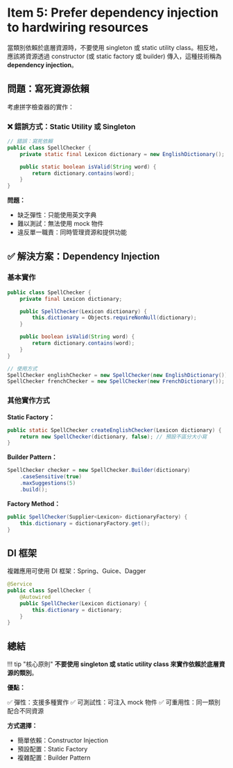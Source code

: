 # Item 5: Prefer dependency injection to hardwiring resources

當類別依賴於底層資源時，不要使用 singleton 或 static utility class。相反地，應該將資源透過 constructor (或 static factory 或 builder) 傳入，這種技術稱為 **dependency injection**。

## 問題：寫死資源依賴

考慮拼字檢查器的實作：

### ❌ 錯誤方式：Static Utility 或 Singleton

```java
// 錯誤：寫死依賴
public class SpellChecker {
    private static final Lexicon dictionary = new EnglishDictionary(); // 寫死！

    public static boolean isValid(String word) {
        return dictionary.contains(word);
    }
}
```

**問題：**

- 缺乏彈性：只能使用英文字典
- 難以測試：無法使用 mock 物件
- 違反單一職責：同時管理資源和提供功能

## ✅ 解決方案：Dependency Injection

### 基本實作

```java
public class SpellChecker {
    private final Lexicon dictionary;

    public SpellChecker(Lexicon dictionary) {
        this.dictionary = Objects.requireNonNull(dictionary);
    }

    public boolean isValid(String word) {
        return dictionary.contains(word);
    }
}

// 使用方式
SpellChecker englishChecker = new SpellChecker(new EnglishDictionary());
SpellChecker frenchChecker = new SpellChecker(new FrenchDictionary());
```

### 其他實作方式

**Static Factory：**

```java
public static SpellChecker createEnglishChecker(Lexicon dictionary) {
    return new SpellChecker(dictionary, false); // 預設不區分大小寫
}
```

**Builder Pattern：**

```java
SpellChecker checker = new SpellChecker.Builder(dictionary)
    .caseSensitive(true)
    .maxSuggestions(5)
    .build();
```

**Factory Method：**

```java
public SpellChecker(Supplier<Lexicon> dictionaryFactory) {
    this.dictionary = dictionaryFactory.get();
}
```

## DI 框架

複雜應用可使用 DI 框架：Spring、Guice、Dagger

```java
@Service
public class SpellChecker {
    @Autowired
    public SpellChecker(Lexicon dictionary) {
        this.dictionary = dictionary;
    }
}
```

## 總結

!!! tip "核心原則"
    **不要使用 singleton 或 static utility class 來實作依賴於底層資源的類別**。

**優點：**

✅ 彈性：支援多種實作
✅ 可測試性：可注入 mock 物件
✅ 可重用性：同一類別配合不同資源

**方式選擇：**

- 簡單依賴：Constructor Injection
- 預設配置：Static Factory
- 複雜配置：Builder Pattern
